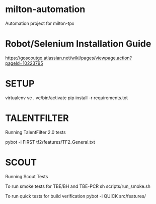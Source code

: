 milton-automation
=================

Automation project for milton-tpx


Robot/Selenium Installation Guide
=================
https://goscoutgo.atlassian.net/wiki/pages/viewpage.action?pageId=10223795


SETUP
=================

virtualenv ve
. ve/bin/activate
pip install -r requirements.txt


TALENTFILTER
=================
Running TalentFilter 2.0 tests

pybot -i FIRST tf2/features/TF2_General.txt



SCOUT
=================
Running Scout Tests

To run smoke tests for TBE/BH and TBE-PCR
sh scripts/run_smoke.sh

To run quick tests for build verification
pybot -i QUICK src/features/



